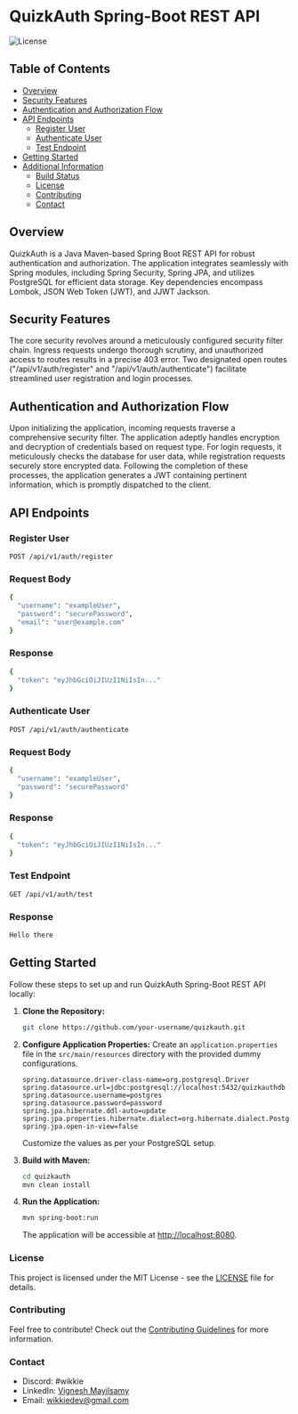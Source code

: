 # QuizkAuth Spring-Boot REST API
![License](https://img.shields.io/badge/License-MIT-blue.svg)

## Table of Contents

- [Overview](#overview)
- [Security Features](#security-features)
- [Authentication and Authorization Flow](#authentication-and-authorization-flow)
- [API Endpoints](#api-endpoints)
  - [Register User](#register-user)
  - [Authenticate User](#authenticate-user)
  - [Test Endpoint](#test-endpoint)
- [Getting Started](#getting-started)
- [Additional Information](#additional-information)
  - [Build Status](#build-status)
  - [License](#license)
  - [Contributing](#contributing)
  - [Contact](#contact)

## Overview

QuizkAuth is a Java Maven-based Spring Boot REST API for robust authentication and authorization. The application integrates seamlessly with Spring modules, including Spring Security, Spring JPA, and utilizes PostgreSQL for efficient data storage. Key dependencies encompass Lombok, JSON Web Token (JWT), and JJWT Jackson.

## Security Features

The core security revolves around a meticulously configured security filter chain. Ingress requests undergo thorough scrutiny, and unauthorized access to routes results in a precise 403 error. Two designated open routes ("/api/v1/auth/register" and "/api/v1/auth/authenticate") facilitate streamlined user registration and login processes.

## Authentication and Authorization Flow

Upon initializing the application, incoming requests traverse a comprehensive security filter. The application adeptly handles encryption and decryption of credentials based on request type. For login requests, it meticulously checks the database for user data, while registration requests securely store encrypted data. Following the completion of these processes, the application generates a JWT containing pertinent information, which is promptly dispatched to the client.

## API Endpoints

### Register User

```http
POST /api/v1/auth/register
```
### Request Body
```bash
{
  "username": "exampleUser",
  "password": "securePassword",
  "email": "user@example.com"
}
```
### Response
```bash
{
  "token": "eyJhbGciOiJIUzI1NiIsIn..."
}
```
### Authenticate User

```http
POST /api/v1/auth/authenticate
```
### Request Body
```bash
{
  "username": "exampleUser",
  "password": "securePassword"
}
```
### Response
```bash
{
  "token": "eyJhbGciOiJIUzI1NiIsIn..."
}
```
### Test Endpoint

```http
GET /api/v1/auth/test
```
### Response
```bash
Hello there
```

## Getting Started

Follow these steps to set up and run QuizkAuth Spring-Boot REST API locally:

1. **Clone the Repository:**
    ```bash
    git clone https://github.com/your-username/quizkauth.git
    ```

2. **Configure Application Properties:**
    Create an `application.properties` file in the `src/main/resources` directory with the provided dummy configurations.
    ```properties
    spring.datasource.driver-class-name=org.postgresql.Driver
    spring.datasource.url=jdbc:postgresql://localhost:5432/quizkauthdb
    spring.datasource.username=postgres
    spring.datasource.password=password
    spring.jpa.hibernate.ddl-auto=update
    spring.jpa.properties.hibernate.dialect=org.hibernate.dialect.PostgreSQLDialect
    spring.jpa.open-in-view=false
    ```
    Customize the values as per your PostgreSQL setup.

3. **Build with Maven:**
    ```bash
    cd quizkauth
    mvn clean install
    ```

4. **Run the Application:**
    ```bash
    mvn spring-boot:run
    ```

    The application will be accessible at [http://localhost:8080](http://localhost:8080).
   
### License
This project is licensed under the MIT License - see the [LICENSE](LICENSE) file for details.

### Contributing
Feel free to contribute! Check out the [Contributing Guidelines](CONTRIBUTING.md) for more information.

### Contact
- Discord: #wikkie
- LinkedIn: [Vignesh Mayilsamy](https://www.linkedin.com/in/vignesh-mayilsamy/)
- Email: wikkiedev@gmail.com
